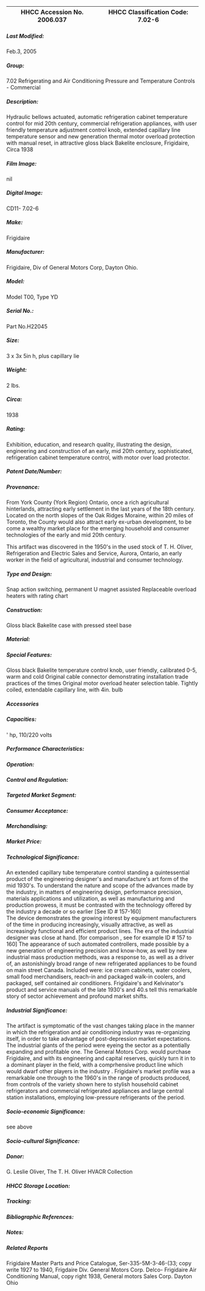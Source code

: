| **HHCC Accession No. 2006.037** |**HHCC Classification Code:  7.02-6**|
| ----------- | ----------- |

##### Last Modified:
Feb.3, 2005

##### Group:
7.02 Refrigerating and Air Conditioning Pressure and Temperature Controls - Commercial

##### Description:
Hydraulic bellows actuated, automatic refrigeration cabinet temperature control for mid 20th century, commercial refrigeration appliances, with user friendly temperature adjustment control knob, extended capillary line temperature sensor and new generation thermal motor overload protection with manual reset, in attractive gloss black Bakelite enclosure, Frigidaire, Circa 1938

##### Film Image:
nil

##### Digital Image:
CD11- 7.02-6

##### Make:
Frigidaire

##### Manufacturer:
Frigidaire, Div of General Motors Corp, Dayton Ohio.

##### Model:
Model T00, Type YD

##### Serial No.:
Part No.H22045

##### Size:
3 x 3x 5in h, plus capillary lie

##### Weight:
2 lbs.

##### Circa:
1938

##### Rating:
Exhibition, education, and research quality, illustrating the design, engineering and construction of an early, mid 20th century, sophisticated, refrigeration cabinet temperature control, with motor over load protector.

##### Patent Date/Number:


##### Provenance:
From York County (York Region) Ontario, once a rich agricultural hinterlands, attracting early settlement in the last years of the 18th century. Located on the north slopes of the Oak Ridges Moraine, within 20 miles of Toronto, the County would also attract early ex-urban development, to be come a wealthy market place for the emerging household and consumer technologies of the early and mid 20th century. 

This artifact was discovered in the 1950's in the used stock of T. H. Oliver, Refrigeration and Electric Sales and Service, Aurora, Ontario, an early worker in the field of agricultural, industrial and consumer technology.

##### Type and Design:
Snap action switching, permanent U magnet assisted
Replaceable overload heaters with rating chart

##### Construction:
Gloss black Bakelite case with pressed steel base

##### Material:


##### Special Features:
Gloss black Bakelite temperature control knob, user friendly, calibrated 0-5, warm and cold
Original cable connector demonstrating installation trade practices of the times 
Original motor overload heater selection table.
Tightly coiled, extendable capillary line, with 4in. bulb

##### Accessories


##### Capacities:
' hp, 110/220 volts

##### Performance Characteristics:


##### Operation:


##### Control and Regulation:


##### Targeted Market Segment:


##### Consumer Acceptance:


##### Merchandising:


##### Market Price:


##### Technological Significance:
An extended capillary tube temperature control standing a quintessential product of the engineering designer's and manufacture's art form of the mid 1930's. 
To understand the nature and scope of the advances made by the industry, in matters of engineering design, performance precision, materials applications and utilization, as well as manufacturing and production prowess, it must be contrasted with the technology offered by the industry a decade or so earlier [See  ID # 157-160]  
The device demonstrates the growing interest by equipment manufacturers of the time in producing increasingly, visually attractive, as well as increasingly functional and efficient product lines. The era of the industrial designer was close at hand. [for comparison , see for example ID # 157 to 160]
The appearance of such automated controllers, made possible by a new generation of engineering precision and know-how, as well by  new industrial mass production methods, was a response to, as well as a driver of, an astonishingly broad range of new refrigerated appliances to be found on main street Canada. Included were: ice cream cabinets, water coolers, small food merchandisers, reach-in and packaged walk-in coolers, and packaged, self contained air conditioners. Frigidaire's and Kelvinator's product and service manuals of the late 1930's and 40.s tell this remarkable story of sector achievement and profound market shifts.

##### Industrial Significance:
The artifact is symptomatic of the vast changes taking place in the manner in which the refrigeration and air conditioning industry was re-organizing itself, in order to take advantage of post-depression market expectations. The industrial giants of the period were eyeing the sector as a potentially expanding and profitable one. The General Motors Corp. would purchase Frigidaire, and with its engineering and capital reserves, quickly turn it in to a dominant player in the field, with a comprhensive product line which would dwarf other players in the industry .
Frigidaire's market profile was a remarkable one through to the 1960's in the range of products produced, from controls of the variety shown here to stylish household cabinet refrigerators and commercial refrigerated appliances and large central station installations, employing low-pressure refrigerants of the period.

##### Socio-economic Significance:
see above

##### Socio-cultural Significance:


##### Donor:
G. Leslie Oliver, The T. H. Oliver HVACR Collection

##### HHCC Storage Location:


##### Tracking:


##### Bibliographic References:


##### Notes:


##### Related Reports
Frigidaire Master Parts and Price Catalogue, Ser-335-5M-3-46-(33; copy write 1927 to 1940, Frigdaire Div. General Motors Corp. 
Delco- Frigidaire Air Conditioning Manual, copy right 1938, General motors Sales Corp. Dayton Ohio
